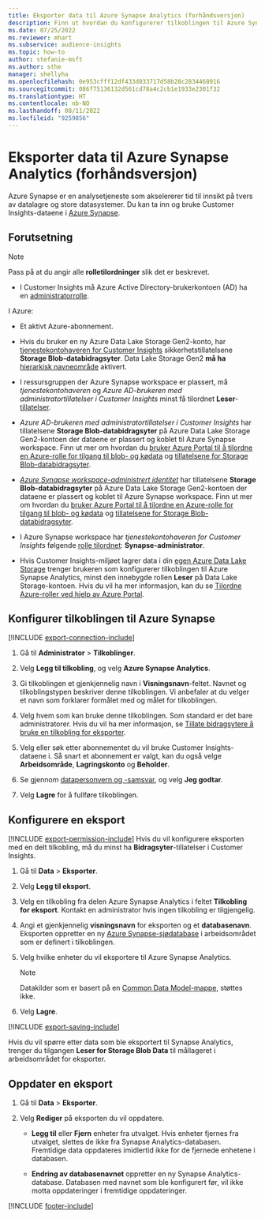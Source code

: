```yaml
---
title: Eksporter data til Azure Synapse Analytics (forhåndsversjon)
description: Finn ut hvordan du konfigurerer tilkoblingen til Azure Synapse Analytics.
ms.date: 07/25/2022
ms.reviewer: mhart
ms.subservice: audience-insights
ms.topic: how-to
author: stefanie-msft
ms.author: sthe
manager: shellyha
ms.openlocfilehash: 0e953cfff12df433d033717d58b28c2834468916
ms.sourcegitcommit: 086f75136132d561cd78a4c2cb1e1933e2301f32
ms.translationtype: HT
ms.contentlocale: nb-NO
ms.lasthandoff: 08/11/2022
ms.locfileid: "9259856"
---
```

# <a name="export-data-to-azure-synapse-analytics-preview"></a>Eksporter data til Azure Synapse Analytics (forhåndsversjon)

Azure Synapse er en analysetjeneste som akselererer tid til innsikt på tvers av datalagre og store datasystemer. Du kan ta inn og bruke Customer Insights-dataene i [Azure Synapse](/azure/synapse-analytics/overview-what-is).

## <a name="prerequisites"></a>Forutsetning

> [!NOTE]
> Pass på at du angir alle **rolletilordninger** slik det er beskrevet.

- I Customer Insights må Azure Active Directory-brukerkontoen (AD) ha en [administratorrolle](permissions.md#add-users).

I Azure:

- Et aktivt Azure-abonnement.

- Hvis du bruker en ny Azure Data Lake Storage Gen2-konto, har [tjenestekontohaveren for Customer Insights](connect-service-principal.md) sikkerhetstillatelsene **Storage Blob-databidragsyter**. Data Lake Storage Gen2 **må ha** [hierarkisk navneområde](/azure/storage/blobs/data-lake-storage-namespace) aktivert.

- I ressursgruppen der Azure Synapse workspace er plassert, må *tjenestekontohaveren* og *Azure AD-brukeren med administratortillatelser i Customer Insights* minst få tilordnet **Leser**-[tillatelser](/azure/role-based-access-control/role-assignments-portal).

- *Azure AD-brukeren med administratortillatelser i Customer Insights* har tillatelsene **Storage Blob-databidragsyter** på  Azure Data Lake Storage Gen2-kontoen der dataene er plassert og koblet til Azure Synapse workspace. Finn ut mer om hvordan du [bruker Azure Portal til å tilordne en Azure-rolle for tilgang til blob- og kødata](/azure/storage/common/storage-auth-aad-rbac-portal) og [tillatelsene for Storage Blob-databidragsyter](/azure/role-based-access-control/built-in-roles#storage-blob-data-contributor).

- *[Azure Synapse workspace-administrert identitet](/azure/synapse-analytics/security/synapse-workspace-managed-identity)* har tillatelsene **Storage Blob-databidragsyter** på Azure Data Lake Storage Gen2-kontoen der dataene er plassert og koblet til Azure Synapse workspace. Finn ut mer om hvordan du [bruker Azure Portal til å tilordne en Azure-rolle for tilgang til blob- og kødata](/azure/storage/common/storage-auth-aad-rbac-portal) og [tillatelsene for Storage Blob-databidragsyter](/azure/role-based-access-control/built-in-roles#storage-blob-data-contributor).

- I Azure Synapse workspace har *tjenestekontohaveren for Customer Insights* følgende [rolle tilordnet](/azure/synapse-analytics/security/how-to-set-up-access-control): **Synapse-administrator**.

- Hvis Customer Insights-miljøet lagrer data i din [egen Azure Data Lake Storage](own-data-lake-storage.md) trenger brukeren som konfigurerer tilkoblingen til Azure Synapse Analytics, minst den innebygde rollen **Leser** på Data Lake Storage-kontoen. Hvis du vil ha mer informasjon, kan du se [Tilordne Azure-roller ved hjelp av Azure Portal](/azure/role-based-access-control/role-assignments-portal).

## <a name="set-up-connection-to-azure-synapse"></a>Konfigurer tilkoblingen til Azure Synapse

[!INCLUDE [export-connection-include](includes/export-connection-admn.md)]

1. Gå til **Administrator** > **Tilkoblinger**.

1. Velg **Legg til tilkobling**, og velg **Azure Synapse Analytics**.

1. Gi tilkoblingen et gjenkjennelig navn i **Visningsnavn**-feltet. Navnet og tilkoblingstypen beskriver denne tilkoblingen. Vi anbefaler at du velger et navn som forklarer formålet med og målet for tilkoblingen.

1. Velg hvem som kan bruke denne tilkoblingen. Som standard er det bare administratorer. Hvis du vil ha mer informasjon, se [Tillate bidragsytere å bruke en tilkobling for eksporter](connections.md#allow-contributors-to-use-a-connection-for-exports).

1. Velg eller søk etter abonnementet du vil bruke Customer Insights-dataene i. Så snart et abonnement er valgt, kan du også velge **Arbeidsområde**, **Lagringskonto** og **Beholder**.

1. Se gjennom [datapersonvern og -samsvar](connections.md#data-privacy-and-compliance), og velg **Jeg godtar**.

1. Velg **Lagre** for å fullføre tilkoblingen.

## <a name="configure-an-export"></a>Konfigurere en eksport

[!INCLUDE [export-permission-include](includes/export-permission.md)] Hvis du vil konfigurere eksporten med en delt tilkobling, må du minst ha **Bidragsyter**-tillatelser i Customer Insights.

1. Gå til **Data** > **Eksporter**.

1. Velg **Legg til eksport**.

1. Velg en tilkobling fra delen Azure Synapse Analytics i feltet **Tilkobling for eksport**. Kontakt en administrator hvis ingen tilkobling er tilgjengelig.

1. Angi et gjenkjennelig **visningsnavn** for eksporten og et **databasenavn**. Eksporten oppretter en ny [Azure Synapse-sjødatabase](/azure/synapse-analytics/database-designer/concepts-lake-database) i arbeidsområdet som er definert i tilkoblingen.

1. Velg hvilke enheter du vil eksportere til Azure Synapse Analytics.
   > [!NOTE]
   > Datakilder som er basert på en [Common Data Model-mappe](connect-common-data-model.md), støttes ikke.

1. Velg **Lagre**.

[!INCLUDE [export-saving-include](includes/export-saving.md)]

Hvis du vil spørre etter data som ble eksportert til Synapse Analytics, trenger du tilgangen **Leser for Storage Blob Data** til mållageret i arbeidsområdet for eksporter.

## <a name="update-an-export"></a>Oppdater en eksport

1. Gå til **Data** > **Eksporter**.

1. Velg **Rediger** på eksporten du vil oppdatere.

   - **Legg til** eller **Fjern** enheter fra utvalget. Hvis enheter fjernes fra utvalget, slettes de ikke fra Synapse Analytics-databasen. Fremtidige data oppdateres imidlertid ikke for de fjernede enhetene i databasen.

   - **Endring av databasenavnet** oppretter en ny Synapse Analytics-database. Databasen med navnet som ble konfigurert før, vil ikke motta oppdateringer i fremtidige oppdateringer.

[!INCLUDE [footer-include](includes/footer-banner.md)]
